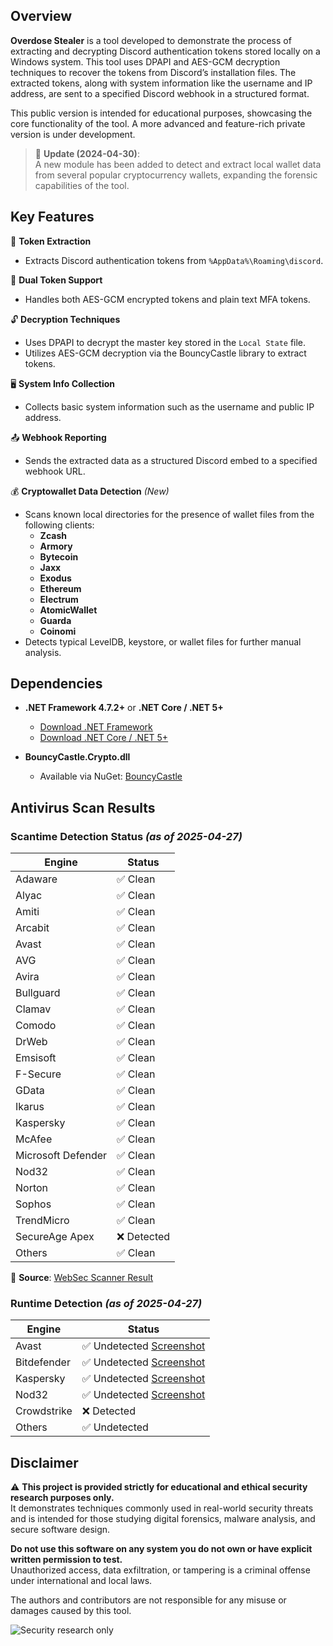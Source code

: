 ## Overview

**Overdose Stealer** is a tool developed to demonstrate the process of extracting and decrypting Discord authentication tokens stored locally on a Windows system. This tool uses DPAPI and AES-GCM decryption techniques to recover the tokens from Discord’s installation files. The extracted tokens, along with system information like the username and IP address, are sent to a specified Discord webhook in a structured format.

This public version is intended for educational purposes, showcasing the core functionality of the tool. A more advanced and feature-rich private version is under development.

> 🔄 **Update (2024-04-30)**:  
> A new module has been added to detect and extract local wallet data from several popular cryptocurrency wallets, expanding the forensic capabilities of the tool.

## Key Features

🔑 **Token Extraction**  
   - Extracts Discord authentication tokens from `%AppData%\Roaming\discord`.

🔐 **Dual Token Support**  
   - Handles both AES-GCM encrypted tokens and plain text MFA tokens.

🔓 **Decryption Techniques**  
   - Uses DPAPI to decrypt the master key stored in the `Local State` file.  
   - Utilizes AES-GCM decryption via the BouncyCastle library to extract tokens.

🖥️ **System Info Collection**  
   - Collects basic system information such as the username and public IP address.

📤 **Webhook Reporting**  
   - Sends the extracted data as a structured Discord embed to a specified webhook URL.

💰 **Cryptowallet Data Detection** *(New)*  
   - Scans known local directories for the presence of wallet files from the following clients:
     - **Zcash**
     - **Armory**
     - **Bytecoin**
     - **Jaxx**
     - **Exodus**
     - **Ethereum**
     - **Electrum**
     - **AtomicWallet**
     - **Guarda**
     - **Coinomi**
   - Detects typical LevelDB, keystore, or wallet files for further manual analysis.

## Dependencies

- **.NET Framework 4.7.2+** or **.NET Core / .NET 5+**  
  - [Download .NET Framework](https://dotnet.microsoft.com/download)  
  - [Download .NET Core / .NET 5+](https://dotnet.microsoft.com/download)

- **BouncyCastle.Crypto.dll**  
  - Available via NuGet: [BouncyCastle](https://www.nuget.org/packages/BouncyCastle/)

## Antivirus Scan Results

### Scantime Detection Status *(as of 2025-04-27)*

| Engine         | Status  |
|----------------|---------|
| Adaware        | ✅ Clean |
| Alyac          | ✅ Clean |
| Amiti          | ✅ Clean |
| Arcabit        | ✅ Clean |
| Avast          | ✅ Clean |
| AVG            | ✅ Clean |
| Avira          | ✅ Clean |
| Bullguard      | ✅ Clean |
| Clamav         | ✅ Clean |
| Comodo         | ✅ Clean |
| DrWeb          | ✅ Clean |
| Emsisoft       | ✅ Clean |
| F-Secure       | ✅ Clean |
| GData          | ✅ Clean |
| Ikarus         | ✅ Clean |
| Kaspersky      | ✅ Clean |
| McAfee         | ✅ Clean |
| Microsoft Defender | ✅ Clean |
| Nod32          | ✅ Clean |
| Norton         | ✅ Clean |
| Sophos         | ✅ Clean |
| TrendMicro     | ✅ Clean |
| SecureAge Apex | ❌ Detected |
| Others         | ✅ Clean |

📌 **Source**: [WebSec Scanner Result](https://websec.net/scanner/result/9fb3481f-fc26-473c-815b-cb0a3cb3bcfa)

### Runtime Detection *(as of 2025-04-27)*

| Engine         | Status  |
|----------------|---------|
| Avast          | ✅ Undetected [Screenshot](https://github.com/user-attachments/assets/ed7f6a5b-7520-45ff-8e87-abd26892de36) |
| Bitdefender    | ✅ Undetected [Screenshot](https://github.com/user-attachments/assets/f96eb16f-e212-41a0-83ef-e43ffd1683b7) |
| Kaspersky      | ✅ Undetected [Screenshot](https://github.com/user-attachments/assets/e7ccd412-b09d-4184-8ea3-15e0d3bc0c5c) |
| Nod32          | ✅ Undetected [Screenshot](https://github.com/user-attachments/assets/9538a0bd-d636-42b7-b209-d8476e604696) |
| Crowdstrike    | ❌ Detected |
| Others         | ✅ Undetected |

## Disclaimer

⚠️ **This project is provided strictly for educational and ethical security research purposes only.**  
It demonstrates techniques commonly used in real-world security threats and is intended for those studying digital forensics, malware analysis, and secure software design.

**Do not use this software on any system you do not own or have explicit written permission to test.**  
Unauthorized access, data exfiltration, or tampering is a criminal offense under international and local laws.

The authors and contributors are not responsible for any misuse or damages caused by this tool.

![Security research only](https://github.com/user-attachments/assets/69012334-6bf0-4865-a519-27ef0b26d0a2)

